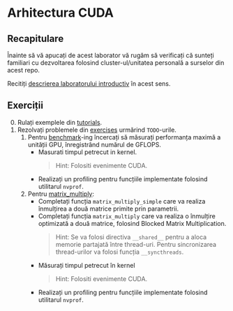 # Arhitectura CUDA

## Recapitulare

Înainte să vă apucați de acest laborator vă rugăm să verificați că sunteți
familiari cu dezvoltarea folosind cluster-ul/unitatea personală a surselor
din acest repo.

Recitiți [descrierea laboratorului introductiv](../intro/README.md) în
acest sens.

## Exerciții

0. Rulați exemplele din [tutorials](tutorials/).
1. Rezolvați problemele din [exercises](exercises/) urmărind `TODO`-urile.
    1. Pentru [benchmark](exercises/benchmark/)-ing încercați să măsurați
      performanța maximă a unității GPU, înregistrând numărul de GFLOPS.
        * Masurati timpul petrecut in kernel.
          > Hint: Folositi evenimente CUDA.
        * Realizați un profiling pentru funcțiile implementate folosind
        utilitarul `nvprof`.
    2. Pentru [matrix_multiply](exercises/matrix_multiply/):
        * Completați funcția `matrix_multiply_simple` care va realiza
          înmulțirea a două matrice primite prin parametrii.
        * Completați funcția `matrix_multiply` care va realiza o înmulțire
          optimizată a două matrice, folosind Blocked Matrix Multiplication.
            > Hint: Se va folosi directiva `__shared__` pentru a aloca memorie
              partajată între thread-uri. Pentru sincronizarea thread-urilor
              va folosi funcția `__syncthreads`.
        * Măsurați timpul petrecut în kernel
            > Hint: Folositi evenimente CUDA.
        * Realizați un profiling pentru funcțiile implementate folosind
        utilitarul `nvprof`.
